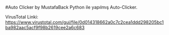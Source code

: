 #Auto Clicker by MustafaBack
Python ile yapılmış Auto-Clicker.

VirusTotal Linki: https://www.virustotal.com/gui/file/0d014318662a0c7c2cea1ddd298205bc1ba982aac5acf9f98b2619cee2a6c683
